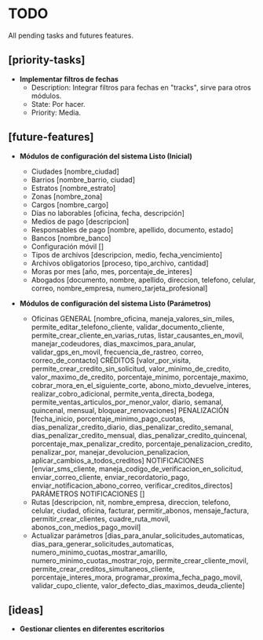 # TODO
All pending tasks and futures features.

## [priority-tasks]

- **Implementar filtros de fechas**
  - Description: Integrar filtros para fechas en "tracks", sirve para otros módulos.
  - State: Por hacer.
  - Priority: Media.

## [future-features]

- **Módulos de configuración del sistema Listo (Inicial)**
  - Ciudades [nombre_ciudad]
  - Barrios [nombre_barrio, ciudad]
  - Estratos [nombre_estrato]
  - Zonas [nombre_zona]
  - Cargos [nombre_cargo]
  - Días no laborables [oficina, fecha, descripción]
  - Medios de pago [descripcion]
  - Responsables de pago [nombre, apellido, documento, estado]
  - Bancos [nombre_banco]
  - Configuración móvil []
  - Tipos de archivos [descripcion, medio, fecha_vencimiento]
  - Archivos obligatorios [proceso, tipo_archivo, cantidad]
  - Moras por mes [año, mes, porcentaje_de_interes]
  - Abogados [documento, nombre, apellido, direccion, telefono, celular, correo, nombre_empresa, numero_tarjeta_profesional]

- **Módulos de configuración del sistema Listo (Parámetros)**
  - Oficinas 
    GENERAL [nombre_oficina, maneja_valores_sin_miles, permite_editar_telefono_cliente, validar_documento_cliente, permite_crear_cliente_en_varias_rutas, listar_causantes_en_movil, manejar_codeudores, dias_maxcimos_para_anular, validar_gps_en_movil, frecuencia_de_rastreo, correo, correo_de_contacto]
    CRÉDITOS [valor_por_visita, permite_crear_credito_sin_solicitud, valor_minimo_de_credito, valor_maximo_de_credito, porcentaje_minimo, porcentaje_maximo, cobrar_mora_en_el_siguiente_corte, abono_mixto_devuelve_interes, realizar_cobro_adicional, permite_venta_directa_bodega, permite_ventas_articulos_por_menor_valor, diario, semanal, quincenal, mensual, bloquear_renovaciones]
    PENALIZACIÓN [fecha_inicio, porcentaje_minimo_pago_cuotas, dias_penalizar_credito_diario, dias_penalizar_credito_semanal, dias_penalizar_credito_mensual, dias_penalizar_credito_quincenal, porcentaje_max_penalizar_credito, porcentaje_penalizacion_credito, penalizar_por, manejar_devolucion_penalizacion, aplicar_cambios_a_todos_creditos]
    NOTIFICACIONES [enviar_sms_cliente, maneja_codigo_de_verificacion_en_solicitud, enviar_correo_cliente, enviar_recordatorio_pago, enviar_notificacion_abono_correo, verificar_creditos_directos]
    PARÁMETROS NOTIFICACIONES []
  - Rutas [descripcion, nit, nombre_empresa, direccion, telefono, celular, ciudad, oficina, facturar, permitir_abonos, mensaje_factura, permitir_crear_clientes, cuadre_ruta_movil, abonos_con_medios_pago_movil]
  - Actualizar parámetros [dias_para_anular_solicitudes_automaticas, dias_para_generar_solicitudes_automaticas, numero_minimo_cuotas_mostrar_amarillo, numero_minimo_cuotas_mostrar_rojo, permite_crear_cliente_movil, permite_crear_creditos_simultaneos_cliente, porcentaje_interes_mora, programar_proxima_fecha_pago_movil, validar_cupo_cliente, valor_defecto_dias_maximos_deuda_cliente]


## [ideas]

- **Gestionar clientes en diferentes escritorios**